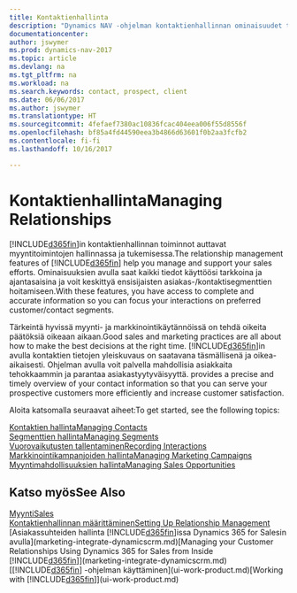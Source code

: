 ```yaml
---
title: Kontaktienhallinta
description: "Dynamics NAV -ohjelman kontaktienhallinnan ominaisuudet tukevat myyntitoimintoja. Voit myös käyttää kontakteja ja prospekteja koskevia tietoja, mikä parantaa asiakaspalvelua."
documentationcenter: 
author: jswymer
ms.prod: dynamics-nav-2017
ms.topic: article
ms.devlang: na
ms.tgt_pltfrm: na
ms.workload: na
ms.search.keywords: contact, prospect, client
ms.date: 06/06/2017
ms.author: jswymer
ms.translationtype: HT
ms.sourcegitcommit: 4fefaef7380ac10836fcac404eea006f55d8556f
ms.openlocfilehash: bf85a4fd44590eea3b4866d63601f0b2aa3fcfb2
ms.contentlocale: fi-fi
ms.lasthandoff: 10/16/2017

---
```

# <a name="managing-relationships"></a><span data-ttu-id="4fa42-103">Kontaktienhallinta</span><span class="sxs-lookup"><span data-stu-id="4fa42-103">Managing Relationships</span></span>
<span data-ttu-id="4fa42-104">[!INCLUDE[d365fin](includes/d365fin_md.md)]in kontaktienhallinnan toiminnot auttavat myyntitoimintojen hallinnassa ja tukemisessa.</span><span class="sxs-lookup"><span data-stu-id="4fa42-104">The relationship management features of [!INCLUDE[d365fin](includes/d365fin_md.md)] help you manage and support your sales efforts.</span></span> <span data-ttu-id="4fa42-105">Ominaisuuksien avulla saat kaikki tiedot käyttöösi tarkkoina ja ajantasaisina ja voit keskittyä ensisijaisten asiakas-/kontaktisegmenttien hoitamiseen.</span><span class="sxs-lookup"><span data-stu-id="4fa42-105">With these features, you have access to complete and accurate information so you can focus your interactions on preferred customer/contact segments.</span></span>

<span data-ttu-id="4fa42-106">Tärkeintä hyvissä myynti- ja markkinointikäytännöissä on tehdä oikeita päätöksiä oikeaan aikaan.</span><span class="sxs-lookup"><span data-stu-id="4fa42-106">Good sales and marketing practices are all about how to make the best decisions at the right time.</span></span> [!INCLUDE[d365fin](includes/d365fin_md.md)]<span data-ttu-id="4fa42-107">in avulla kontaktien tietojen yleiskuvaus on saatavana täsmällisenä ja oikea-aikaisesti. Ohjelman avulla voit palvella mahdollisia asiakkaita tehokkaammin ja parantaa asiakastyytyväisyyttä.</span><span class="sxs-lookup"><span data-stu-id="4fa42-107"> provides a precise and timely overview of your contact information so that you can serve your prospective customers more efficiently and increase customer satisfaction.</span></span>

<span data-ttu-id="4fa42-108">Aloita katsomalla seuraavat aiheet:</span><span class="sxs-lookup"><span data-stu-id="4fa42-108">To get started, see the following topics:</span></span>

[<span data-ttu-id="4fa42-109">Kontaktien hallinta</span><span class="sxs-lookup"><span data-stu-id="4fa42-109">Managing Contacts</span></span>](marketing-contacts.md)  
[<span data-ttu-id="4fa42-110">Segmenttien hallinta</span><span class="sxs-lookup"><span data-stu-id="4fa42-110">Managing Segments</span></span>](marketing-segments.md)  
[<span data-ttu-id="4fa42-111">Vuorovaikutusten tallentaminen</span><span class="sxs-lookup"><span data-stu-id="4fa42-111">Recording Interactions</span></span>](marketing-interactions.md)  
[<span data-ttu-id="4fa42-112">Markkinointikampanjoiden hallinta</span><span class="sxs-lookup"><span data-stu-id="4fa42-112">Managing Marketing Campaigns</span></span>](marketing-campaigns.md)  
[<span data-ttu-id="4fa42-113">Myyntimahdollisuuksien hallinta</span><span class="sxs-lookup"><span data-stu-id="4fa42-113">Managing Sales Opportunities</span></span>](marketing-manage-sales-opportunities.md)

## <a name="see-also"></a><span data-ttu-id="4fa42-114">Katso myös</span><span class="sxs-lookup"><span data-stu-id="4fa42-114">See Also</span></span>
[<span data-ttu-id="4fa42-115">Myynti</span><span class="sxs-lookup"><span data-stu-id="4fa42-115">Sales</span></span>](sales-manage-sales.md)  
[<span data-ttu-id="4fa42-116">Kontaktienhallinnan määrittäminen</span><span class="sxs-lookup"><span data-stu-id="4fa42-116">Setting Up Relationship Management</span></span>](marketing-setup-marketing.md)  
<span data-ttu-id="4fa42-117">[Asiakassuhteiden hallinta [!INCLUDE[d365fin](includes/d365fin_md.md)]issa Dynamics 365 for Salesin avulla](marketing-integrate-dynamicscrm.md)</span><span class="sxs-lookup"><span data-stu-id="4fa42-117">[Managing your Customer Relationships Using Dynamics 365 for Sales from Inside [!INCLUDE[d365fin](includes/d365fin_md.md)]](marketing-integrate-dynamicscrm.md)</span></span>  
<span data-ttu-id="4fa42-118">[[!INCLUDE[d365fin](includes/d365fin_md.md)] -ohjelman käyttäminen](ui-work-product.md)</span><span class="sxs-lookup"><span data-stu-id="4fa42-118">[Working with [!INCLUDE[d365fin](includes/d365fin_md.md)]](ui-work-product.md)</span></span>  

